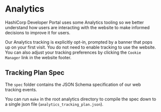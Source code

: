 # Analytics

HashiCorp Developer Portal uses some Analytics tooling so we better understand how users are interacting with the website to make informed decisions to improve it for users.

Our Analytics tracking is explicitly opt-in, prompted by a banner that pops up on your first visit. You do not need to enable tracking to use the website. You can also adjust your tracking preferences by clicking the `Cookie Manager` link in the website footer.

## Tracking Plan Spec

The `spec` folder contains the JSON Schema specification of our web tracking events.

You can run `make` in the root analytics directory to compile the spec down to a single json file (`analytics_tracking_plan.json`).

